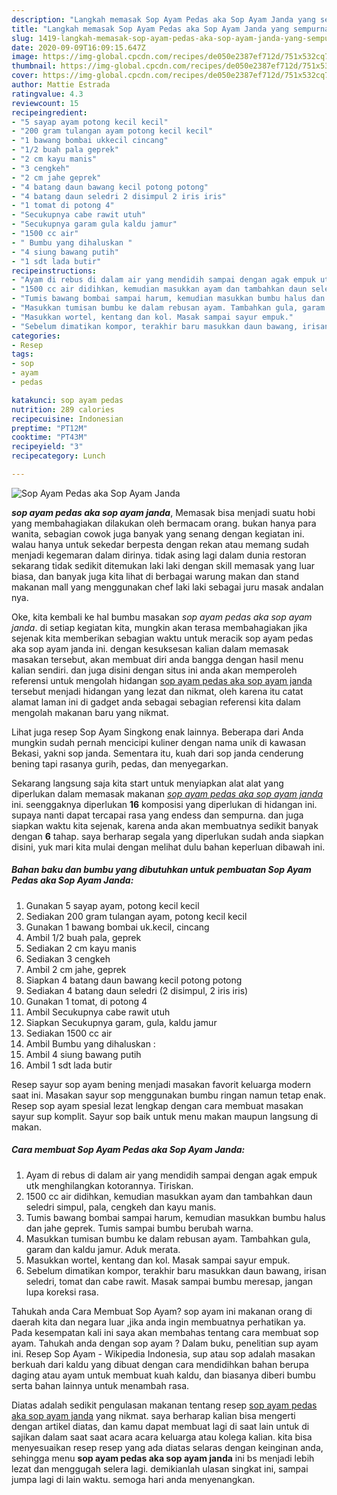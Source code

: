 ```yaml
---
description: "Langkah memasak Sop Ayam Pedas aka Sop Ayam Janda yang sempurna"
title: "Langkah memasak Sop Ayam Pedas aka Sop Ayam Janda yang sempurna"
slug: 1419-langkah-memasak-sop-ayam-pedas-aka-sop-ayam-janda-yang-sempurna
date: 2020-09-09T16:09:15.647Z
image: https://img-global.cpcdn.com/recipes/de050e2387ef712d/751x532cq70/sop-ayam-pedas-aka-sop-ayam-janda-foto-resep-utama.jpg
thumbnail: https://img-global.cpcdn.com/recipes/de050e2387ef712d/751x532cq70/sop-ayam-pedas-aka-sop-ayam-janda-foto-resep-utama.jpg
cover: https://img-global.cpcdn.com/recipes/de050e2387ef712d/751x532cq70/sop-ayam-pedas-aka-sop-ayam-janda-foto-resep-utama.jpg
author: Mattie Estrada
ratingvalue: 4.3
reviewcount: 15
recipeingredient:
- "5 sayap ayam potong kecil kecil"
- "200 gram tulangan ayam potong kecil kecil"
- "1 bawang bombai ukkecil cincang"
- "1/2 buah pala geprek"
- "2 cm kayu manis"
- "3 cengkeh"
- "2 cm jahe geprek"
- "4 batang daun bawang kecil potong potong"
- "4 batang daun seledri 2 disimpul 2 iris iris"
- "1 tomat di potong 4"
- "Secukupnya cabe rawit utuh"
- "Secukupnya garam gula kaldu jamur"
- "1500 cc air"
- " Bumbu yang dihaluskan "
- "4 siung bawang putih"
- "1 sdt lada butir"
recipeinstructions:
- "Ayam di rebus di dalam air yang mendidih sampai dengan agak empuk utk menghilangkan kotorannya. Tiriskan."
- "1500 cc air didihkan, kemudian masukkan ayam dan tambahkan daun seledri simpul, pala, cengkeh dan kayu manis."
- "Tumis bawang bombai sampai harum, kemudian masukkan bumbu halus dan jahe geprek. Tumis sampai bumbu berubah warna."
- "Masukkan tumisan bumbu ke dalam rebusan ayam. Tambahkan gula, garam dan kaldu jamur. Aduk merata."
- "Masukkan wortel, kentang dan kol. Masak sampai sayur empuk."
- "Sebelum dimatikan kompor, terakhir baru masukkan daun bawang, irisan seledri, tomat dan cabe rawit. Masak sampai bumbu meresap, jangan lupa koreksi rasa."
categories:
- Resep
tags:
- sop
- ayam
- pedas

katakunci: sop ayam pedas 
nutrition: 289 calories
recipecuisine: Indonesian
preptime: "PT12M"
cooktime: "PT43M"
recipeyield: "3"
recipecategory: Lunch

---
```



![Sop Ayam Pedas aka Sop Ayam Janda](https://img-global.cpcdn.com/recipes/de050e2387ef712d/751x532cq70/sop-ayam-pedas-aka-sop-ayam-janda-foto-resep-utama.jpg)

<b><i>sop ayam pedas aka sop ayam janda</i></b>, Memasak bisa menjadi suatu hobi yang membahagiakan dilakukan oleh bermacam orang. bukan hanya para wanita, sebagian cowok juga banyak yang senang dengan kegiatan ini. walau hanya untuk sekedar berpesta dengan rekan atau memang sudah menjadi kegemaran dalam dirinya. tidak asing lagi dalam dunia restoran sekarang tidak sedikit ditemukan laki laki dengan skill memasak yang luar biasa, dan banyak juga kita lihat di berbagai warung makan dan stand makanan mall yang menggunakan chef laki laki sebagai juru masak andalan nya.

Oke, kita kembali ke hal bumbu masakan <i>sop ayam pedas aka sop ayam janda</i>. di setiap kegiatan kita, mungkin akan terasa membahagiakan jika sejenak kita memberikan sebagian waktu untuk meracik sop ayam pedas aka sop ayam janda ini. dengan kesuksesan kalian dalam memasak masakan tersebut, akan membuat diri anda bangga dengan hasil menu kalian sendiri. dan juga disini dengan situs ini anda akan memperoleh referensi untuk mengolah hidangan <u>sop ayam pedas aka sop ayam janda</u> tersebut menjadi hidangan yang lezat dan nikmat, oleh karena itu catat alamat laman ini di gadget anda sebagai sebagian referensi kita dalam mengolah makanan baru yang nikmat.

Lihat juga resep Sop Ayam Singkong enak lainnya. Beberapa dari Anda mungkin sudah pernah mencicipi kuliner dengan nama unik di kawasan Bekasi, yakni sop janda. Sementara itu, kuah dari sop janda cenderung bening tapi rasanya gurih, pedas, dan menyegarkan.


Sekarang langsung saja kita start untuk menyiapkan alat alat yang diperlukan dalam memasak makanan <u><i>sop ayam pedas aka sop ayam janda</i></u> ini. seenggaknya diperlukan <b>16</b> komposisi yang diperlukan di hidangan ini. supaya nanti dapat tercapai rasa yang endess dan sempurna. dan juga siapkan waktu kita sejenak, karena anda akan membuatnya sedikit banyak dengan <b>6</b> tahap. saya berharap segala yang diperlukan sudah anda siapkan disini, yuk mari kita mulai dengan melihat dulu bahan keperluan dibawah ini.

<!--inarticleads1-->

##### Bahan baku dan bumbu yang dibutuhkan untuk pembuatan Sop Ayam Pedas aka Sop Ayam Janda:

1. Gunakan 5 sayap ayam, potong kecil kecil
1. Sediakan 200 gram tulangan ayam, potong kecil kecil
1. Gunakan 1 bawang bombai uk.kecil, cincang
1. Ambil 1/2 buah pala, geprek
1. Sediakan 2 cm kayu manis
1. Sediakan 3 cengkeh
1. Ambil 2 cm jahe, geprek
1. Siapkan 4 batang daun bawang kecil potong potong
1. Sediakan 4 batang daun seledri (2 disimpul, 2 iris iris)
1. Gunakan 1 tomat, di potong 4
1. Ambil Secukupnya cabe rawit utuh
1. Siapkan Secukupnya garam, gula, kaldu jamur
1. Sediakan 1500 cc air
1. Ambil  Bumbu yang dihaluskan :
1. Ambil 4 siung bawang putih
1. Ambil 1 sdt lada butir


Resep sayur sop ayam bening menjadi masakan favorit keluarga modern saat ini. Masakan sayur sop menggunakan bumbu ringan namun tetap enak. Resep sop ayam spesial lezat lengkap dengan cara membuat masakan sayur sup komplit. Sayur sop baik untuk menu makan maupun langsung di makan. 

<!--inarticleads2-->

##### Cara membuat Sop Ayam Pedas aka Sop Ayam Janda:

1. Ayam di rebus di dalam air yang mendidih sampai dengan agak empuk utk menghilangkan kotorannya. Tiriskan.
1. 1500 cc air didihkan, kemudian masukkan ayam dan tambahkan daun seledri simpul, pala, cengkeh dan kayu manis.
1. Tumis bawang bombai sampai harum, kemudian masukkan bumbu halus dan jahe geprek. Tumis sampai bumbu berubah warna.
1. Masukkan tumisan bumbu ke dalam rebusan ayam. Tambahkan gula, garam dan kaldu jamur. Aduk merata.
1. Masukkan wortel, kentang dan kol. Masak sampai sayur empuk.
1. Sebelum dimatikan kompor, terakhir baru masukkan daun bawang, irisan seledri, tomat dan cabe rawit. Masak sampai bumbu meresap, jangan lupa koreksi rasa.


Tahukah anda Cara Membuat Sop Ayam? sop ayam ini makanan orang di daerah kita dan negara luar ,jika anda ingin membuatnya perhatikan ya. Pada kesempatan kali ini saya akan membahas tentang cara membuat sop ayam. Tahukah anda dengan sop ayam ? Dalam buku, penelitian sup ayam ini. Resep Sop Ayam - Wikipedia Indonesia, sup atau sop adalah masakan berkuah dari kaldu yang dibuat dengan cara mendidihkan bahan berupa daging atau ayam untuk membuat kuah kaldu, dan biasanya diberi bumbu serta bahan lainnya untuk menambah rasa. 

Diatas adalah sedikit pengulasan makanan tentang resep <u>sop ayam pedas aka sop ayam janda</u> yang nikmat. saya berharap kalian bisa mengerti dengan artikel diatas, dan kamu dapat membuat lagi di saat lain untuk di sajikan dalam saat saat acara acara keluarga atau kolega kalian. kita bisa menyesuaikan resep resep yang ada diatas selaras dengan keinginan anda, sehingga menu <b>sop ayam pedas aka sop ayam janda</b> ini bs menjadi lebih lezat dan menggugah selera lagi. demikianlah ulasan singkat ini, sampai jumpa lagi di lain waktu. semoga hari anda menyenangkan.
